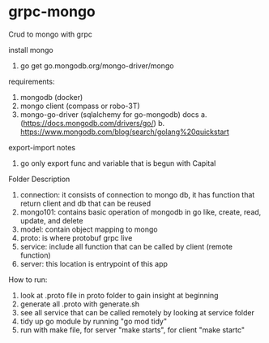 # grpc-mongo
Crud to mongo with grpc

install mongo
1. go get go.mongodb.org/mongo-driver/mongo


requirements:
1. mongodb (docker)
2. mongo client (compass or robo-3T)
3. mongo-go-driver (sqlalchemy for go-mongodb)
    docs
    a. (https://docs.mongodb.com/drivers/go/)
    b. https://www.mongodb.com/blog/search/golang%20quickstart


export-import notes
1. go only export func and variable that is begun with Capital


Folder Description
1. connection: it consists of connection to mongo db, it has function that return client and db that can be reused
2. mongo101: contains basic operation of mongodb in go like, create, read, update, and delete
4. model: contain object mapping to mongo
5. proto: is where protobuf grpc live
6. service: include all function that can be called by client (remote function)
7. server: this location is entrypoint of this app


How to run:
1. look at .proto file in proto folder to gain insight at beginning
2. generate all .proto with generate.sh
3. see all service that can be called remotely by looking at service folder
4. tidy up go module by running "go mod tidy"
5. run with make file, for server "make starts", for client "make startc"
